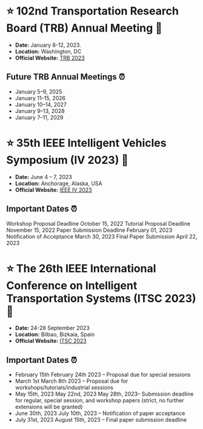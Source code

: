# :star: 102nd Transportation Research Board (TRB) Annual Meeting 🚗

- **Date:**  January 8-12, 2023.
- **Location:** Washington, DC
- **Official Website:** [TRB 2023](https://www.nationalacademies.org/event/01-08-2023/trb-annual-meeting)

## Future TRB Annual Meetings ⏰

- January 5–9, 2025
- January 11–15, 2026
- January 10–14, 2027
- January 9–13, 2028
- January 7–11, 2029



# :star: 35th IEEE Intelligent Vehicles Symposium (IV 2023) 🚗

- **Date:**  June 4 – 7, 2023
- **Location:** Anchorage, Alaska, USA
- **Official Website:** [IEEE IV 2023](https://2023.ieee-iv.org/)

## Important Dates ⏰

Workshop Proposal Deadline	October 15, 2022
Tutorial Proposal Deadline	November 15, 2022
Paper Submission Deadline	February 01, 2023
Notification of Acceptance	March 30, 2023
Final Paper Submission	April 22, 2023


 # :star:  The 26th IEEE International Conference on Intelligent Transportation Systems (ITSC 2023)  🚗

- **Date:**  24-28 September 2023
- **Location:**  Bilbao, Bizkaia, Spain
- **Official Website:** [ITSC 2023](https://2023.ieee-itsc.org/)

## Important Dates ⏰

- February 15th February 24th 2023 – Proposal due for special sessions
- March 1st March 8th 2023 – Proposal due for workshops/tutorials/industrial sessions
- May 15th, 2023 May 22nd, 2023 May 28th, 2023– Submission deadline for regular, special session, and workshop papers (strict, no further extensions will be granted)
- June 30th, 2023 July 10th, 2023 – Notification of paper acceptance
- July 31st, 2023 August 15th, 2023 – Final paper submission deadline




